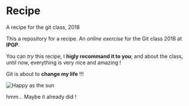 # Recipe
A recipe for the git class, 2018

This a repository for a recipe. An *online exercise* for the Git class 2018 at **IPGP**. 

You can *try* this recipe, I **higly recommand it to you**; and about the class, until now, everything is very nice and amazing ! 

Git is about to **change my life** !!! 

![Happy as the sun](https://image.slidesharecdn.com/versioncontrolsystems-151215010444/95/vcs-three-letters-that-can-change-your-life-28-638.jpg?cb=1450141630)

hmm... Maybe it already did ! 

